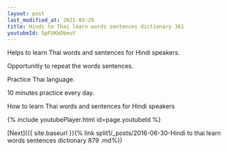 ```yaml
---
layout: post
last_modified_at: 2021-03-29
title: Hindi to Thai learn words sentences dictionary 361 
youtubeId: 5pFUKbObeuY
---
```

 
 
Helps to learn Thai words and sentences for Hindi speakers.

Opportunitiy to repeat the words sentences. 

Practice Thai language. 
 
10 minutes practice every day. 
 
How to learn Thai words and sentences for Hindi speakers 
 
{% include youtubePlayer.html id=page.youtubeId %}
 
 
[Next]({{ site.baseurl }}{% link  split1/_posts/2016-06-30-Hindi to thai learn words sentences dictionary 879 .md%})
 
